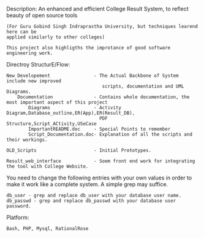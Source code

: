 Description:
    An enhanced and efficient College Result System, to reflect beauty of open source tools
    
    (For Guru Gobind Singh Indraprastha University, but techniques learend here can be 
    applied similarly to other colleges)
    
    This project also highligths the improtance of good software engineering work.


Directroy StructurE/Flow:
    
    New Developement                - The Actual Backbone of System include new improved
                                       scripts, documentation and UML Diagrams.
        Documentation               - Contains whole documentation, the most important aspect of this project
            Diagrams                - Activity Diagram,Database_outline,ER(App),ER(Result_DB),
                                      PDF Structure,Script_ACtivity,USeCase
            ImportantREADME.doc     - Special Points to remember
            Script_Documentation.doc- Explanation of all the scripts and their workings.

    OLD_Scripts                     - Initial Prototypes.
    
    Result_web_interface            - Soem front end work for integrating the tool with College Website.

You need to change the following entries with your own values in order to make it work like a complete system.
A simple grep may suffice.

    db_user - grep and replace db_user with your database user name.
    db_passwd - grep and replace db_passwd with your database user password. 

Platform: 
     
    Bash, PHP, Mysql, RationalRose

